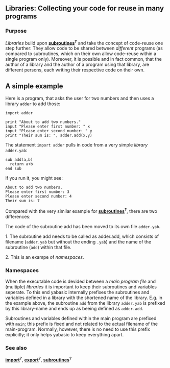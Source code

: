 ## Libraries: Collecting your code for reuse in many programs

### Purpose

*Libraries* build upon [**subroutines**]()<sup>**?**</sup> and take the concept of code-reuse one step further: They allow code to be shared between *different* programs (as compared to subroutines, which on their own allow code-reuse within a single program only). Moreover, it is possible and in fact common, that the author of a library and the author of a program using that library, are different persons, each writing their respective code on their own.

## A simple example

Here is a program, that asks the user for two numbers and then uses a library ```adder``` to add those:

```
import adder

print "About to add two numbers."
input "Please enter first number: " x
input "Please enter second number: " y
print "Their sum is: ", adder.add(x,y)
```

The statement ```import adder``` pulls in code from a very simple *library* ```adder.yab```:

```basic
sub add(a,b)
  return a+b
end sub
```

If you run it, you might see:

```
About to add two numbers.
Please enter first number: 3
Please enter second number: 4
Their sum is: 7
```

Compared with the very similar example for [**subroutines**]()<sup>**?**</sup>, there are two differences:

The code of the subroutine add has been moved to its own file ```adder.yab```.

1\. The subroutine add needs to be called as adder.add, which consists of filename (```adder.yab``` but without the ending ```.yab```) and the name of the subroutine (```add```) within that file.

2\. This is an exampe of *namespaces*.

### Namespaces

When the executable code is devided between a *main program file* and (multiple) *libraries* it is important to keep their subroutines and variables seperate. To this end yabasic internally prefixes the subroutines and variables defined in a library with the shortened name of the library. E.g. in the example above, the subroutine ```add``` from the library ```adder.yab``` is prefixed by this library-name and ends up as beeing defined as ```adder.add```.

Subroutines and variables defined within the main program are prefixed with ```main```; this prefix is fixed and not related to the actual filename of the main-program. Normally, however, there is no need to use this prefix explicitly; it only helps yabasic to keep everything apart.

### See also

[**import**]()<sup>**?**</sup>, [**export**]()<sup>**?**</sup>, [**subroutines**]()<sup>**?**</sup>
